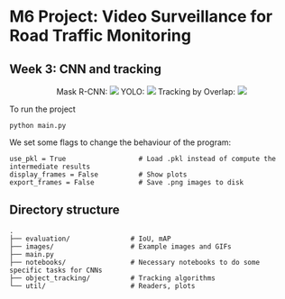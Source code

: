 # M6 Project: Video Surveillance for Road Traffic Monitoring

## Week 3: CNN and tracking

<div align="center">
  Mask R-CNN:
  <img src="https://github.com/mcv-m6-video/mcv-m6-2019-team3/blob/master/week3/images/mask-rcnn_off_the_shelf.gif">
  YOLO:
  <img src="https://github.com/mcv-m6-video/mcv-m6-2019-team3/blob/master/week3/images/yolo.gif">
  Tracking by Overlap:
  <img src="https://github.com/mcv-m6-video/mcv-m6-2019-team3/blob/master/week3/images/tracking_overlap.gif">
</div>

To run the project
```
python main.py
```

We set some flags to change the behaviour of the program:
```
use_pkl = True                  # Load .pkl instead of compute the intermediate results
display_frames = False          # Show plots
export_frames = False           # Save .png images to disk
```

## Directory structure

```
.
├── evaluation/               # IoU, mAP
├── images/                   # Example images and GIFs
├── main.py
├── notebooks/                # Necessary notebooks to do some specific tasks for CNNs
├── object_tracking/          # Tracking algorithms
└── util/                     # Readers, plots 
```
